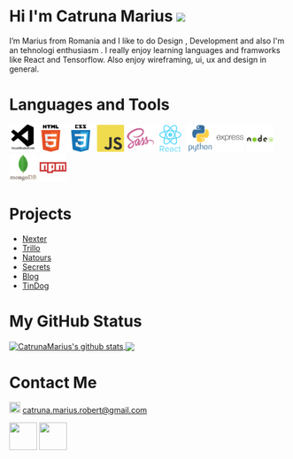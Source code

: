  # Hi I'm Catruna Marius  <img src="https://raw.githubusercontent.com/MartinHeinz/MartinHeinz/master/wave.gif" />
  I’m Marius from Romania and I like to do Design , Development and also  I'm an tehnologi enthusiasm  . I really enjoy learning languages and framworks like React and Tensorflow. Also enjoy wireframing, ui, ux and design in general. 


# Languages and Tools  



<img height="50"  src="https://github.com/devicons/devicon/blob/master/icons/vscode/vscode-plain-wordmark.svg" /><img height="50" width="50" src="https://github.com/devicons/devicon/blob/master/icons/html5/html5-original-wordmark.svg" />
<img height="50" width="50" src="https://github.com/devicons/devicon/blob/master/icons/css3/css3-original-wordmark.svg" />
<img height="50" width="50" src="https://github.com/devicons/devicon/blob/master/icons/javascript/javascript-original.svg" />
<img height="50"  src="https://github.com/devicons/devicon/blob/master/icons/sass/sass-original.svg" />
<img height="50" width="50" src="https://github.com/devicons/devicon/blob/master/icons/react/react-original-wordmark.svg" />
<img height="50" width="50" src="https://github.com/devicons/devicon/blob/master/icons/python/python-original-wordmark.svg" />
<img height="50" width="50" src="https://github.com/devicons/devicon/blob/master/icons/express/express-original-wordmark.svg" />
<img height="50" width="50" src="https://github.com/devicons/devicon/blob/master/icons/nodejs/nodejs-original-wordmark.svg" />
<img height="50" width="50" src="https://github.com/devicons/devicon/blob/master/icons/mongodb/mongodb-original-wordmark.svg" />
<img height="50" width="50" src="https://github.com/devicons/devicon/blob/master/icons/npm/npm-original-wordmark.svg" />


# Projects
- [Nexter](https://github.com/CatrunaMarius/Nexter)
- [Trillo](https://github.com/CatrunaMarius/Trillo)
- [Natours](https://github.com/CatrunaMarius/Natours)
- [Secrets](https://github.com/CatrunaMarius/Secrets)
- [Blog](https://github.com/CatrunaMarius/Blog)
- [TinDog](https://github.com/CatrunaMarius/TinDog)
# My GitHub Status 
<a href="https://github.com/CatrunaMarius/github-readme-stats">
  <img align="center" src="https://github-readme-stats.anuraghazra1.vercel.app/api?username=CatrunaMarius&show_icons=true&include_all_commits=true&theme=material-palenight" alt="CatrunaMarius's github stats" />
  
</a>


<a href="https://github.com/CatrunaMarius/github-readme-stats">
  <!-- Change the `github-readme-stats.anuraghazra1.vercel.app` to `github-readme-stats.vercel.app`  -->
  <img align="center" height="196" src="https://github-readme-stats.anuraghazra1.vercel.app/api/top-langs/?username=CatrunaMarius&layout=compact&theme=material-palenight" />
</a>


# Contact Me
 <img height="20" width="20" src="https://cdn.worldvectorlogo.com/logos/official-gmail-icon-2020-.svg" /> catruna.marius.robert@gmail.com
 
[<img height="50" width="50" src="https://cdn.worldvectorlogo.com/logos/linkedin-icon-2.svg" />](https://www.linkedin.com/in/catruna-marius-robert-a7088ba7)
[<img height="50" width="50" src="https://cdn4.iconfinder.com/data/icons/logos-brands-5/24/codesandbox-4096.png" />](https://codesandbox.io/u/catruna.marius.robert)

<iconify-icon data-icon="simple-icons:codesandbox"></iconify-icon>
<!---
CatrunaMarius/CatrunaMarius is a ✨ special ✨ repository because its `README.md` (this file) appears on your GitHub profile.
You can click the Preview link to take a look at your changes.
--->
